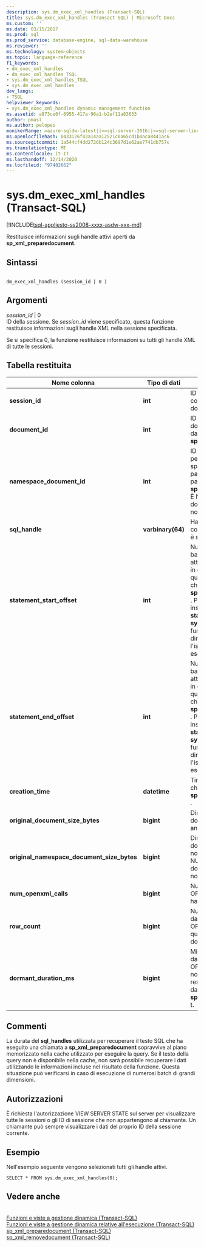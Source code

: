 ```yaml
---
description: sys.dm_exec_xml_handles (Transact-SQL)
title: sys.dm_exec_xml_handles (Transact-SQL) | Microsoft Docs
ms.custom: ''
ms.date: 03/15/2017
ms.prod: sql
ms.prod_service: database-engine, sql-data-warehouse
ms.reviewer: ''
ms.technology: system-objects
ms.topic: language-reference
f1_keywords:
- dm_exec_xml_handles
- dm_exec_xml_handles_TSQL
- sys.dm_exec_xml_handles_TSQL
- sys.dm_exec_xml_handles
dev_langs:
- TSQL
helpviewer_keywords:
- sys.dm_exec_xml_handles dynamic management function
ms.assetid: a873ce0f-6955-417a-96a1-b2ef11a83633
author: pmasl
ms.author: pelopes
monikerRange: =azure-sqldw-latest||>=sql-server-2016||>=sql-server-linux-2017||=azuresqldb-mi-current
ms.openlocfilehash: 0433126f43a14aa12521c0a65cd1b4aca8441ac6
ms.sourcegitcommit: 1a544cf4dd2720b124c3697d1e62ae7741db757c
ms.translationtype: MT
ms.contentlocale: it-IT
ms.lasthandoff: 12/14/2020
ms.locfileid: "97482662"
---
```

# <a name="sysdm_exec_xml_handles-transact-sql"></a>sys.dm_exec_xml_handles (Transact-SQL)
[!INCLUDE[tsql-appliesto-ss2008-xxxx-asdw-xxx-md](../../includes/tsql-appliesto-ss2008-xxxx-asdw-xxx-md.md)]

  Restituisce informazioni sugli handle attivi aperti da **sp_xml_preparedocument**.  
  
## <a name="syntax"></a>Sintassi  
  
```  
  
dm_exec_xml_handles (session_id | 0 )  
```  
  
## <a name="arguments"></a>Argomenti  
 *session_id* | 0  
 ID della sessione. Se *session_id* viene specificato, questa funzione restituisce informazioni sugli handle XML nella sessione specificata.  
  
 Se si specifica 0, la funzione restituisce informazioni su tutti gli handle XML di tutte le sessioni.  
  
## <a name="table-returned"></a>Tabella restituita  
  
|Nome colonna|Tipo di dati|Descrizione|  
|-----------------|---------------|-----------------|  
|**session_id**|**int**|ID della sessione che contiene l'handle del documento XML.|  
|**document_id**|**int**|ID dell'handle del documento XML restituito da **sp_xml_preparedocument**.|  
|**namespace_document_id**|**int**|ID handle interno utilizzato per il documento dello spazio dei nomi associato passato come terzo parametro a **sp_xml_preparedocument**. È NULL se non esiste un documento dello spazio dei nomi.|  
|**sql_handle**|**varbinary(64)**|Handle per il testo del codice SQL in cui l'handle è stato definito.|  
|**statement_start_offset**|**int**|Numero di caratteri nel batch o stored procedure attualmente in esecuzione in corrispondenza del quale si verifica la chiamata al **sp_xml_preparedocument** . Può essere utilizzato insieme all' **sql_handle**, **statement_end_offset** e **sys.dm_exec_sql_text** funzione a gestione dinamica per recuperare l'istruzione attualmente in esecuzione per la richiesta.|  
|**statement_end_offset**|**int**|Numero di caratteri nel batch o stored procedure attualmente in esecuzione in corrispondenza del quale si verifica la chiamata al **sp_xml_preparedocument** . Può essere utilizzato insieme all' **sql_handle**, **statement_start_offset** e **sys.dm_exec_sql_text** funzione a gestione dinamica per recuperare l'istruzione attualmente in esecuzione per la richiesta.|  
|**creation_time**|**datetime**|Timestamp in cui è stato chiamato **sp_xml_preparedocument** .|  
|**original_document_size_bytes**|**bigint**|Dimensioni in byte del documento XML non analizzato.|  
|**original_namespace_document_size_bytes**|**bigint**|Dimensioni in byte del documento dello spazio dei nomi XML non analizzato. È NULL se non esiste un documento dello spazio dei nomi.|  
|**num_openxml_calls**|**bigint**|Numero di chiamate a OPENXML con questo handle di documento.|  
|**row_count**|**bigint**|Numero di righe restituite da tutte le chiamate a OPENXML precedenti per questo handle di documento.|  
|**dormant_duration_ms**|**bigint**|Millisecondi trascorsi dall'ultima chiamata a OPENXML. Se OPENXML non è stato chiamato, restituisce i millisecondi dalla chiamata a **sp_xml_preparedocumen** t.|  
  
## <a name="remarks"></a>Commenti  
 La durata del **sql_handles** utilizzata per recuperare il testo SQL che ha eseguito una chiamata a **sp_xml_preparedocument** sopravvive al piano memorizzato nella cache utilizzato per eseguire la query. Se il testo della query non è disponibile nella cache, non sarà possibile recuperare i dati utilizzando le informazioni incluse nel risultato della funzione. Questa situazione può verificarsi in caso di esecuzione di numerosi batch di grandi dimensioni.  
  
## <a name="permissions"></a>Autorizzazioni  
 È richiesta l'autorizzazione VIEW SERVER STATE sul server per visualizzare tutte le sessioni o gli ID di sessione che non appartengono al chiamante. Un chiamante può sempre visualizzare i dati del proprio ID della sessione corrente.      
  
## <a name="examples"></a>Esempio  
 Nell'esempio seguente vengono selezionati tutti gli handle attivi.  
  
```  
SELECT * FROM sys.dm_exec_xml_handles(0);  
```  
  
## <a name="see-also"></a>Vedere anche  
 <br>[Funzioni e viste a gestione dinamica (Transact-SQL)](~/relational-databases/system-dynamic-management-views/system-dynamic-management-views.md)
 <br>[Funzioni e viste a gestione dinamica relative all'esecuzione (Transact-SQL)](../../relational-databases/system-dynamic-management-views/execution-related-dynamic-management-views-and-functions-transact-sql.md)
 <br>[sp_xml_preparedocument (Transact-SQL)](../system-stored-procedures/sp-xml-preparedocument-transact-sql.md)
 <br>[sp_xml_removedocument (Transact-SQL)](../system-stored-procedures/sp-xml-removedocument-transact-sql.md)


 
  
  
